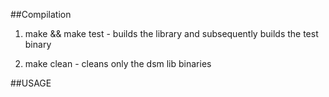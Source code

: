 ##Compilation
1. make && make test - builds the library and subsequently builds the test binary

2. make clean - cleans only the dsm lib binaries

##USAGE
